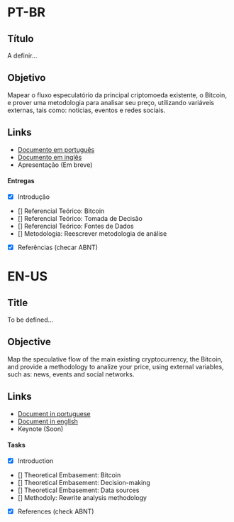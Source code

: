 # PT-BR

## Título 
A definir...

## Objetivo
Mapear o fluxo especulatório da principal criptomoeda existente, o Bitcoin, e prover uma metodologia para analisar seu preço, utilizando variáveis externas, tais como: notícias, eventos e redes sociais.

## Links

* [Documento em português](https://github.com/eliabejr/bitcoin-price-analysis/portuguese/)
* [Documento em inglês](https://github.com/eliabejr/bitcoin-price-analysis/english/)
* Apresentação (Em breve)

#### Entregas
- [x] Introdução
- [] Referencial Teórico: Bitcoin
- [] Referencial Teórico: Tomada de Decisão
- [] Referencial Teórico: Fontes de Dados
- [] Metodologia: Reescrever metodologia de análise
- [x] Referências (checar ABNT)


# EN-US

## Title
To be defined...

## Objective
Map the speculative flow of the main existing cryptocurrency, the Bitcoin, and provide a methodology to analize your price, using external variables, such as: news, events and social networks.

## Links

* [Document in portuguese](https://github.com/eliabejr/bitcoin-price-analysis/portuguese/)
* [Document in english](https://github.com/eliabejr/bitcoin-price-analysis/english/)
* Keynote (Soon)

#### Tasks
- [x] Introduction
- [] Theoretical Embasement: Bitcoin
- [] Theoretical Embasement: Decision-making
- [] Theoretical Embasement: Data sources
- [] Methodoly: Rewrite analysis methodology
- [x] References (check ABNT)
